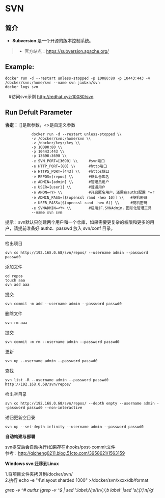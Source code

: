 SVN
===
## 简介
* **Subversion** 是一个开源的版本控制系统。
> * 官方站点：https://subversion.apache.org/


## Example:

    docker run -d --restart unless-stopped -p 10080:80 -p 10443:443 -v /docker/svn:/home/svn --name svn jiobxn/svn
    docker logs svn

    #访问svn示例 http://redhat.xyz:10080/svn

## Run Defult Parameter
**协定：** []是默参数，<>是自定义参数

				docker run -d --restart unless-stopped \\
				-v /docker/svn:/home/svn \\
				-v /docker/key:/key \\
				-p 10080:80 \\
				-p 10443:443 \\
				-p 13690:3690 \\
				-e SVN_PORT=[3690] \\     #svn端口
				-e HTTP_PORT=[80] \\      #http端口
				-e HTTPS_PORT=[443] \\    #https端口
				-e REPOS=[repos] \\       #默认仓库名
				-e ADMIN=[admin] \\       #管理员用户
				-e USER=[user1] \\        #普通用户
				-e ANON=<Y> \\            #开启匿名用户，还需在authz配置 *=r
				-e ADMIN_PASS=[$(openssl rand -hex 10)] \\   #随机密码
				-e USER_PASS=[$(openssl rand -hex 6)] \\     #随机密码
				-e SVNADMIN=<Y> \\        #启用iF.SVNAdmin，图形化管理工具
				--name svn svn

提示：svn默认只创建两个用户和一个仓库，如果需要更复杂的权限和更多的用户，请提前准备好 authz、passwd 放入 svn/conf 目录。


****

检出项目

    svn co http://192.168.0.68/svn/repos/ --username admin --password passwd0 

添加文件

    cd repos
    touch aaa
    svn add aaa

提交

    svn commit -m add --username admin --password passwd0

删除文件

    svn rm aaa

提交

    svn commit -m rm --username admin --password passwd0

更新

    svn up --username admin --password passwd0

查找

    svn list -R --username admin --password passwd0 http://192.168.0.68/svn/repos/

检出空目录

    svn co http://192.168.0.68/svn/repos/ --depth empty --username admin --password passwd0 --non-interactive

递归更新空目录

    svn up --set-depth infinity --username admin --password passwd0



**自动构建与部署**

svn提交后会自动执行(如果存在)hooks/post-commit文件  
参考：http://qicheng0211.blog.51cto.com/3958621/1563159

**Windows svn 迁移到Linux**  

1.将项目文件夹拷贝到/docker/svn/  
2.执行 echo -e "4\nlayout sharded 1000" >/docker/svn/xxxx/db/format

_grep -v ^# authz |grep -v ^$ | sed ':label;N;s/\n/;/;b label' |sed 's/;\[/;\n\[/g'_
